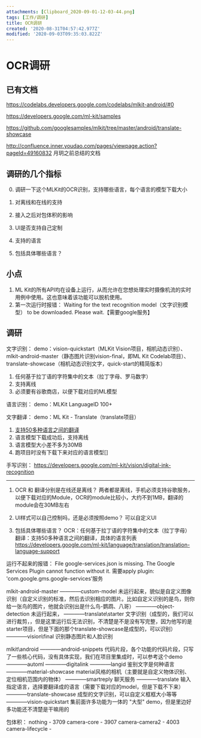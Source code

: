 ```yaml
---
attachments: [Clipboard_2020-09-01-12-03-44.png]
tags: [工作/调研]
title: OCR调研
created: '2020-08-31T04:57:42.977Z'
modified: '2020-09-03T09:35:03.822Z'
---
```


# OCR调研

## 已有文档
https://codelabs.developers.google.com/codelabs/mlkit-android/#0

https://developers.google.com/ml-kit/samples

https://github.com/googlesamples/mlkit/tree/master/android/translate-showcase

http://confluence.inner.youdao.com/pages/viewpage.action?pageId=49160832 月玥之前总结的文档

## 调研的几个指标
0. 调研一下这个MLKit的OCR识别，支持哪些语言，每个语言的模型下载大小

1. 对离线和在线的支持

2. 接入之后对包体积的影响

3. UI是否支持自己定制

4. 支持的语言

5. 包括具体哪些语言？

## 小点

1. ML Kit的所有API均在设备上运行，从而允许在您想处理实时摄像机流的实时用例中使用。这也意味着该功能可以脱机使用。
2. 第一次运行时报错： Waiting for the text recognition model（文字识别模型） to be downloaded. Please wait.【需要google服务】

## 调研


文字识别：
demo：vision-quickstart（MLKit Vision项目，相机动态识别）、mlkit-android-master（静态图片识别vision-final，即ML Kit Codelab项目）、translate-showcase（相机动态识别文字，quick-start的精简版本）

1. 任何基于拉丁语的字符集中的文本（拉丁字母、罗马数字）
2. 支持离线
3. 必须要有谷歌商店，以便下载对应的ML模型

语言识别：
demo：MLKit LanguageID
100+

文字翻译：
demo：ML Kit - Translate（translate项目）
1. [支持50多种语言之间的翻译](https://developers.google.com/ml-kit/language/translation/translation-language-support)
2. 语言模型下载成功后，支持离线
3. 语言模型大小差不多为30MB
4. 跑项目时没有下载下来对应的语言模型[]


手写识别：
https://developers.google.com/ml-kit/vision/digital-ink-recognition


--------
1. OCR 和 翻译分别是在线还是离线？
   两者都是离线，手机必须支持谷歌服务，以便下载对应的Module，OCR的module比较小，大约不到1MB，翻译的module会在30MB左右

2. UI样式可以自己控制吗，还是必须按照demo？
   可以自定义UI

3. 包括具体哪些语言？
   OCR：任何基于拉丁语的字符集中的文本（拉丁字母）
   翻译：支持50多种语言之间的翻译，具体的语言列表 https://developers.google.com/ml-kit/language/translation/translation-language-support


运行不起来的报错：
File google-services.json is missing. The Google Services Plugin cannot function without it. 
需要apply plugin: 'com.google.gms.google-services'服务

mlkit-android-master
————custom-model 未运行起来，貌似是自定义图像识别（自定义识别的标准，然后去识别相应的图片。比如自定义识别的是鸟，则你给一张鸟的图片，他就会识别出是什么鸟-鹦鹉、八哥）
————object-detection 未运行起来，
————translate\starter 文字识别（成型的，我们可以进行裁剪，，但是这里运行后无法识别，不清楚是不是没有写完整，因为他写的是starter项目，但是下面的那个translate-showcase是成型的，可以识别）
————vision\final 识别静态图片和人脸识别

mlkit\android
————android-snippets 代码片段，各个功能的代码片段，只写了一些核心代码，没有具体实现，我们在项目里集成时，可以参考这个demo
————automl
————digitalink 
————langid 鉴别文字是何种语言
————material-showcase material风格的相机（主要就是自定义物体识别、定位相机范围内的物体）
————smartreply 聊天服务
————translate 输入指定语言，选择要翻译成的语言（需要下载对应的model，但是下载不下来）
————translate-showcase 成型的文字识别，可以自定义框框大小等等
————vision-quickstart 集前面许多功能为一体的 "大型" demo，但是里边好多功能还不清楚是干嘛用的

包体积：
nothing - 3709
camera-core - 3907
camera-camera2 - 4003
camera-lifecycle - 























